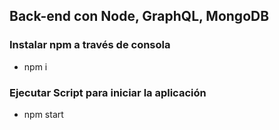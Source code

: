 ## Back-end con Node, GraphQL, MongoDB

### Instalar npm a través de consola

- npm i

### Ejecutar Script para iniciar la aplicación

- npm start

